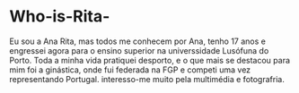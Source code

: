 # Who-is-Rita-
Eu sou a Ana Rita, mas todos me conhecem por Ana, tenho 17 anos e engressei agora para o ensino superior na universsidade Lusófuna do Porto. Toda a minha vida pratiquei desporto, e o que mais se destacou para mim foi a ginástica, onde fui federada na FGP e competi uma vez representando Portugal. interesso-me muito pela multimédia e fotografria.
